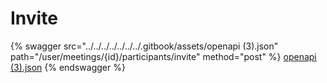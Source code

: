 # Invite

{% swagger src="../../../../../../../.gitbook/assets/openapi (3).json" path="/user/meetings/{id}/participants/invite" method="post" %}
[openapi (3).json](<../../../../../../../.gitbook/assets/openapi (3).json>)
{% endswagger %}

